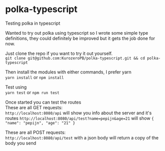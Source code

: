# polka-typescript
Testing polka in typescript

Wanted to try out polka using typescript so I wrote some simple type definitions, they could definitely be improved but it gets the job done for now.

Just clone the repo if you want to try it out yourself. \
`git clone git@github.com:KurozeroPB/polka-typescript.git && cd polka-typescript`

Then install the modules with either commands, I prefer yarn \
`yarn install` or `npm install`

Test using \
`yarn test` or `npm run test`

Once started you can test the routes \
These are all GET requests: \
`http://localhost:8080/api` will show you info about the server and it's routes
`http://localhost:8080/api/test?name=pepijn&age=21` will show `{ "name": "pepijn", "age": "21" }`

These are all POST requests: \
`http://localhost:8080/api/test` with a json body will return a copy of the body you send
